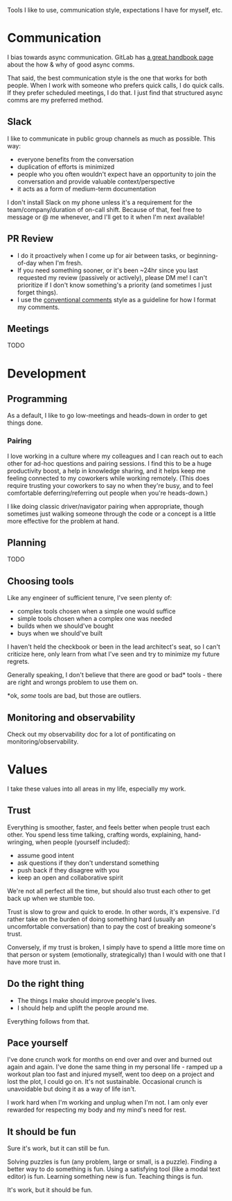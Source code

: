 Tools I like to use, communication style, expectations I have for myself, etc.

# Communication

I bias towards async communication. GitLab has [a great handbook page](https://handbook.gitlab.com/handbook/company/culture/all-remote/asynchronous/) about the how & why of good async comms.

That said, the best communication style is the one that works for both people. When I work with someone who prefers quick calls, I do quick calls. If they prefer scheduled meetings, I do that. I just find that structured async comms are my preferred method.

## Slack

I like to communicate in public group channels as much as possible. This way:
* everyone benefits from the conversation
* duplication of efforts is minimized
* people who you often wouldn't expect have an opportunity to join the conversation and provide valuable context/perspective
* it acts as a form of medium-term documentation

I don't install Slack on my phone unless it's a requirement for the team/company/duration of on-call shift. Because of that, feel free to message or @ me whenever, and I'll get to it when I'm next available!

## PR Review

* I do it proactively when I come up for air between tasks, or beginning-of-day when I'm fresh.
* If you need something sooner, or it's been ~24hr since you last requested my review (passively or actively), please DM me! I can't prioritize if I don't know something's a priority (and sometimes I just forget things).
* I use the [conventional comments](https://conventionalcomments.org/) style as a guideline for how I format my comments.

## Meetings

TODO

# Development

## Programming

As a default, I like to go low-meetings and heads-down in order to get things done.

### Pairing

I love working in a culture where my colleagues and I can reach out to each other for ad-hoc questions and pairing sessions. I find this to be a huge productivity boost, a help in knowledge sharing, and it helps keep me feeling connected to my coworkers while working remotely. (This does require trusting your coworkers to say no when they're busy, and to feel comfortable deferring/referring out people when you're heads-down.)

I like doing classic driver/navigator pairing when appropriate, though sometimes just walking someone through the code or a concept is a little more effective for the problem at hand.

## Planning

TODO

## Choosing tools

Like any engineer of sufficient tenure, I've seen plenty of:
* complex tools chosen when a simple one would suffice
* simple tools chosen when a complex one was needed
* builds when we should've bought
* buys when we should've built

I haven't held the checkbook or been in the lead architect's seat, so I can't criticize here, only learn from what I've seen and try to minimize my future regrets.

Generally speaking, I don't believe that there are good or bad* tools - there are right and wrongs problem to use them on.

*ok, _some_ tools are bad, but those are outliers.

## Monitoring and observability

Check out my observability doc for a lot of pontificating on monitoring/observability.

# Values

I take these values into all areas in my life, especially my work.

## Trust

Everything is smoother, faster, and feels better when people trust each other. You spend less time talking, crafting words, explaining, hand-wringing, when people (yourself included):
- assume good intent
- ask questions if they don't understand something
- push back if they disagree with you
- keep an open and collaborative spirit

We're not all perfect all the time, but should also trust each other to get back up when we stumble too.

Trust is slow to grow and quick to erode. In other words, it's expensive. I'd rather take on the burden of doing something hard (usually an uncomfortable conversation) than to pay the cost of breaking someone's trust.

Conversely, if my trust is broken, I simply have to spend a little more time on that person or system (emotionally, strategically) than I would with one that I have more trust in.

## Do the right thing

* The things I make should improve people's lives.
* I should help and uplift the people around me.

Everything follows from that.

## Pace yourself

I've done crunch work for months on end over and over and burned out again and again. I've done the same thing in my personal life - ramped up a workout plan too fast and injured myself, went too deep on a project and lost the plot, I could go on. It's not sustainable. Occasional crunch is unavoidable but doing it as a way of life isn't.

I work hard when I'm working and unplug when I'm not. I am only ever rewarded for respecting my body and my mind's need for rest.

## It should be fun

Sure it's work, but it can still be fun.

Solving puzzles is fun (any problem, large or small, is a puzzle).
Finding a better way to do something is fun.
Using a satisfying tool (like a modal text editor) is fun.
Learning something new is fun.
Teaching things is fun.

It's work, but it should be fun.
